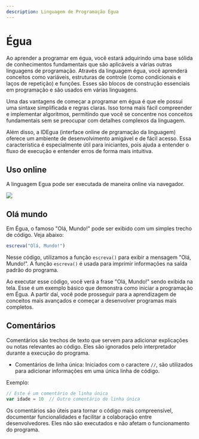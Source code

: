 ```yaml
---
description: Linguagem de Programação Égua
---
```


# Égua

Ao aprender a programar em égua, você estará adquirindo uma base sólida de conhecimentos fundamentais que são aplicáveis ​​a várias outras linguagens de programação. Através da linguagem égua, você aprenderá conceitos como variáveis, estruturas de controle (como condicionais e laços de repetição) e funções. Esses são blocos de construção essenciais em programação e são usados em várias linguagens.

Uma das vantagens de começar a programar em égua é que ele possui uma sintaxe simplificada e regras claras. Isso torna mais fácil compreender e implementar algoritmos, permitindo que você se concentre nos conceitos fundamentais sem se preocupar com detalhes complexos da linguagem.

Além disso, a IDEgua (interface online de prgramação da linguagem) oferece um ambiente de desenvolvimento amigável e de fácil acesso. Essa característica é especialmente útil para iniciantes, pois ajuda a entender o fluxo de execução e entender erros de forma mais intuitiva.

## Uso online
A linguagem Egua pode ser executada de maneira online via navegador.

<a href="https://egua.tech/idegua">
    <img src="https://img.shields.io/badge/IDEgua-Online-red?style=for-the-badge&logo=appveyor">
</a>

## Olá mundo

Em Égua, o famoso "Olá, Mundo!" pode ser exibido com um simples trecho de código. Veja abaixo:

```js
escreva("Olá, Mundo!")
```

Nesse código, utilizamos a função `escreva()` para exibir a mensagem "Olá, Mundo!". A função `escreva()` é usada para imprimir informações na saída padrão do programa.

Ao executar esse código, você verá a frase "Olá, Mundo!" sendo exibida na tela. Esse é um exemplo básico que demonstra como iniciar a programação em Égua. A partir daí, você pode prosseguir para a aprendizagem de conceitos mais avançados e começar a desenvolver programas mais completos.

## Comentários
Comentários são trechos de texto que servem para adicionar explicações ou notas relevantes ao código. Eles são ignorados pelo interpretador durante a execução do programa.

- Comentários de linha única: Iniciados com o caractere `//`, são utilizados para adicionar informações em uma única linha de código.

Exemplo:
```js
// Este é um comentário de linha única
var idade = 10  // Outro comentário de linha única
```

Os comentários são úteis para tornar o código mais compreensível, documentar funcionalidades e facilitar a colaboração entre desenvolvedores. Eles não são executados e não afetam o funcionamento do programa.
